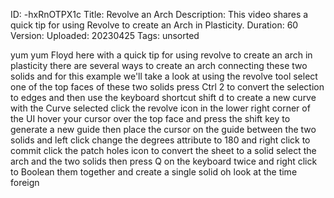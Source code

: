 ID: -hxRnOTPX1c
Title: Revolve an Arch
Description: This video shares a quick tip for using Revolve to create an Arch in Plasticity.
Duration: 60
Version: 
Uploaded: 20230425
Tags: unsorted

yum yum Floyd here with a quick tip for
using revolve to create an arch in
plasticity there are several ways to
create an arch connecting these two
solids and for this example we'll take a
look at using the revolve tool select
one of the top faces of these two solids
press Ctrl 2 to convert the selection to
edges and then use the keyboard shortcut
shift d to create a new curve with the
Curve selected click the revolve icon in
the lower right corner of the UI hover
your cursor over the top face and press
the shift key to generate a new guide
then place the cursor on the guide
between the two solids and left click
change the degrees attribute to 180 and
right click to commit
click the patch holes icon to convert
the sheet to a solid select the arch and
the two solids then press Q on the
keyboard twice and right click to
Boolean them together and create a
single solid
oh look at the time
foreign

